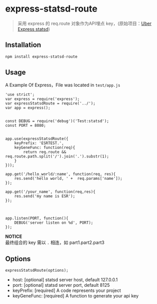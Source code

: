 # express-statsd-route 
> 采用 express 的 req.route 对象作为API埋点 key，(原始项目：[Uber Express statsd](https://github.com/uber/express-statsd))

## Installation
``` bash
npm install express-statsd-route
```

## Usage
A Example Of Express，File was located in `test/app.js`
```node
'use strict';
var express = require('express');
var expressStatsdRoute = require('../');
var app = express();


const DEBUG = require('debug')('Test:statsd');
const PORT = 8080;


app.use(expressStatsdRoute({
    keyPrefix: 'ESRTEST.',
    keyGeneFunc: function(req){
        return req.route && req.route.path.split('/').join('.').substr(1);
    }
}));

app.get('/hello_world/:name', function(req, res){
    res.send('hello world, ' +  req.params['name']);
});

app.get('/your_name', function(req,res){
    res.send('my name is ESR');
});



app.listen(PORT, function(){
    DEBUG('server listen on %d', PORT);
});
```

**NOTICE**  
最终组合的 key 需以 `.` 相连，如 part1.part2.part3 


## Options
```
expressStatsdRoute(options);
```
* host: [optional] statsd server host, default 127.0.0.1
* port: [optional] statsd server port, default 8125
* keyPrefix: [required] A code represents your project
* keyGeneFunc: [required] A function to generate your api key
